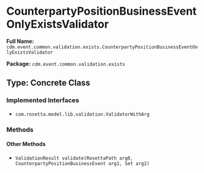 # CounterpartyPositionBusinessEventOnlyExistsValidator

**Full Name:** `cdm.event.common.validation.exists.CounterpartyPositionBusinessEventOnlyExistsValidator`

**Package:** `cdm.event.common.validation.exists`

## Type: Concrete Class

### Implemented Interfaces

- `com.rosetta.model.lib.validation.ValidatorWithArg`

### Methods

#### Other Methods

- `ValidationResult validate(RosettaPath arg0, CounterpartyPositionBusinessEvent arg1, Set arg2)`

